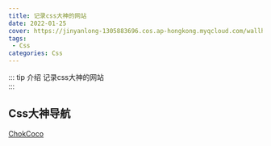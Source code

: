 ```yaml
---
title: 记录css大神的网站
date: 2022-01-25
cover: https://jinyanlong-1305883696.cos.ap-hongkong.myqcloud.com/wallhaven-e7gd88.png
tags:
 - Css
categories: Css
---
```


::: tip 介绍
记录css大神的网站<br>
:::

<!-- more -->

## Css大神导航

[ChokCoco](https://www.cnblogs.com/coco1s)

